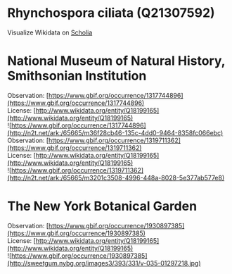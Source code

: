 
Rhynchospora ciliata (Q21307592)
================================
  
Visualize Wikidata on [Scholia](https://scholia.toolforge.org/taxon/Q21307592)
# National Museum of Natural History, Smithsonian Institution
  
Observation: [https://www.gbif.org/occurrence/1317744896](https://www.gbif.org/occurrence/1317744896)  
License: [http://www.wikidata.org/entity/Q18199165](http://www.wikidata.org/entity/Q18199165)  
![https://www.gbif.org/occurrence/1317744896](http://n2t.net/ark:/65665/m36f28cb46-135c-4dd0-9464-8358fc066ebc)  
Observation: [https://www.gbif.org/occurrence/1319711362](https://www.gbif.org/occurrence/1319711362)  
License: [http://www.wikidata.org/entity/Q18199165](http://www.wikidata.org/entity/Q18199165)  
![https://www.gbif.org/occurrence/1319711362](http://n2t.net/ark:/65665/m3201c3508-4996-448a-8028-5e377ab577e8)
# The New York Botanical Garden
  
Observation: [https://www.gbif.org/occurrence/1930897385](https://www.gbif.org/occurrence/1930897385)  
License: [http://www.wikidata.org/entity/Q18199165](http://www.wikidata.org/entity/Q18199165)  
![https://www.gbif.org/occurrence/1930897385](http://sweetgum.nybg.org/images3/393/331/v-035-01297218.jpg)